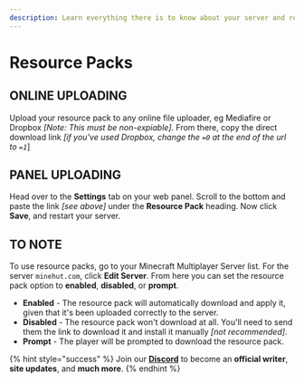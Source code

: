 ```yaml
---
description: Learn everything there is to know about your server and resource packs.
---
```


# Resource Packs

## ONLINE UPLOADING

Upload your resource pack to any online file uploader, eg Mediafire or Dropbox _\[Note: This must be non-expiable\]_. From there, copy the direct download link _\[if you've used Dropbox, change the `=0` at the end of the url to `=1`_\]

## PANEL UPLOADING

Head over to the **Settings** tab on your web panel. Scroll to the bottom and paste the link _\[see above\]_ under the **Resource Pack** heading. Now click **Save**, and restart your server.

## TO NOTE

To use resource packs, go to your Minecraft Multiplayer Server list. For the server `minehut.com`, click **Edit Server**. From here you can set the resource pack option to **enabled**, **disabled**, or **prompt**.

* **Enabled** - The resource pack will automatically download and apply it, given that it's been uploaded correctly to the server.
* **Disabled** - The resource pack won't download at all. You'll need to send them the link to download it and install it manually _\[not recommended\]_.
* **Prompt** - The player will be prompted to download the resource pack.

{% hint style="success" %}
Join our **[Discord](https://invite.gg/minehutxyz)** to become an **official writer**, **site updates**, and **much more**.
{% endhint %}


